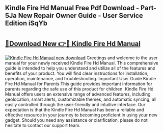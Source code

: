 ## Kindle Fire Hd Manual Free Pdf Download - Part-5Ja New Repair Owner Guide - User Service Edition iSqYb

# <h2><a href="http://bc13622.oget.top/?id=Kindle+Fire+Hd+Manual">🔗Download New 👉🔴 Kindle Fire Hd Manual</a></h2>

[![Kindle Fire Hd Manual new download](https://i.imgur.com/5g1atiW.png)](http://bc13622.oget.top/?id=Kindle+Fire+Hd+Manual)
Greetings and welcome to the user manual for your newly received Kindle Fire Hd Manual. This comprehensive guide is intended to help you understand and utilize all of the features and benefits of your product. You will find clear instructions for installation, operation, maintenance, and troubleshooting. Important User Guide Kindle Fire Hd Manual for Parents This guide provides important information for parents regarding the safe use of this product for children. Kindle Fire Hd Manual offers users an extensive range of advanced features, including geolocation, smart alerts, customizable themes, and automatic syncing, all easily controlled through the user-friendly and intuitive interface. Our expectation is that the Kindle Fire Hd Manual has been a reliable and effective resource in your journey to becoming proficient in using your new gadget. Should you need any assistance or clarification, please do not hesitate to contact our support team.

